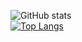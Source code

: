![GitHub stats](https://github-readme-stats.vercel.app/api?username=lightyyt&show_icons=true&theme=codeSTACKr)<br>
[![Top Langs](https://github-readme-stats.vercel.app/api/top-langs/?username=lightyyt&theme=codeSTACKr)](https://github.com/anuraghazra/github-readme-stats)
